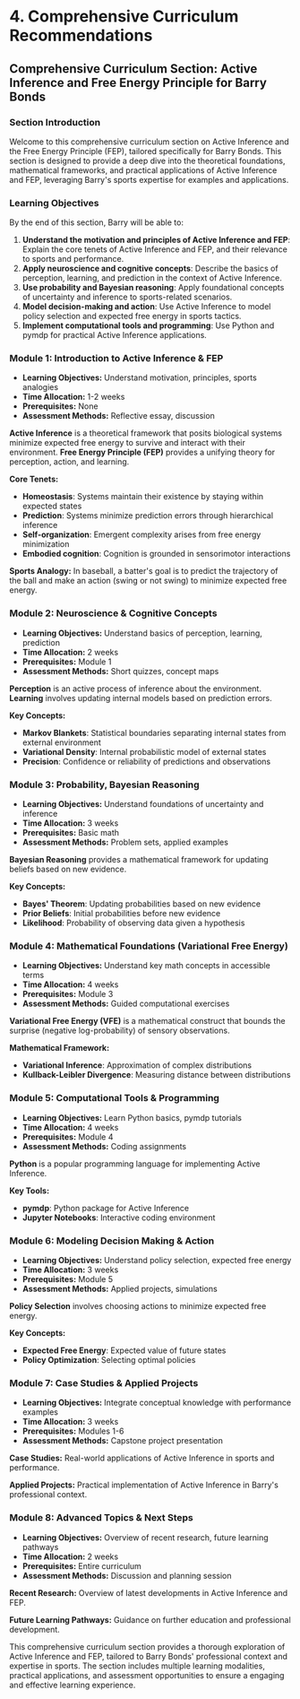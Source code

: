 # 4. Comprehensive Curriculum Recommendations

## Comprehensive Curriculum Section: Active Inference and Free Energy Principle for Barry Bonds

### Section Introduction

Welcome to this comprehensive curriculum section on Active Inference and the Free Energy Principle (FEP), tailored specifically for Barry Bonds. This section is designed to provide a deep dive into the theoretical foundations, mathematical frameworks, and practical applications of Active Inference and FEP, leveraging Barry's sports expertise for examples and applications.

### Learning Objectives

By the end of this section, Barry will be able to:

1. **Understand the motivation and principles of Active Inference and FEP**: Explain the core tenets of Active Inference and FEP, and their relevance to sports and performance.
2. **Apply neuroscience and cognitive concepts**: Describe the basics of perception, learning, and prediction in the context of Active Inference.
3. **Use probability and Bayesian reasoning**: Apply foundational concepts of uncertainty and inference to sports-related scenarios.
4. **Model decision-making and action**: Use Active Inference to model policy selection and expected free energy in sports tactics.
5. **Implement computational tools and programming**: Use Python and pymdp for practical Active Inference applications.

### Module 1: Introduction to Active Inference & FEP

* **Learning Objectives:** Understand motivation, principles, sports analogies
* **Time Allocation:** 1-2 weeks
* **Prerequisites:** None
* **Assessment Methods:** Reflective essay, discussion

**Active Inference** is a theoretical framework that posits biological systems minimize expected free energy to survive and interact with their environment. **Free Energy Principle (FEP)** provides a unifying theory for perception, action, and learning.

**Core Tenets:**

* **Homeostasis**: Systems maintain their existence by staying within expected states
* **Prediction**: Systems minimize prediction errors through hierarchical inference
* **Self-organization**: Emergent complexity arises from free energy minimization
* **Embodied cognition**: Cognition is grounded in sensorimotor interactions

**Sports Analogy:** In baseball, a batter's goal is to predict the trajectory of the ball and make an action (swing or not swing) to minimize expected free energy.

### Module 2: Neuroscience & Cognitive Concepts

* **Learning Objectives:** Understand basics of perception, learning, prediction
* **Time Allocation:** 2 weeks
* **Prerequisites:** Module 1
* **Assessment Methods:** Short quizzes, concept maps

**Perception** is an active process of inference about the environment. **Learning** involves updating internal models based on prediction errors.

**Key Concepts:**

* **Markov Blankets**: Statistical boundaries separating internal states from external environment
* **Variational Density**: Internal probabilistic model of external states
* **Precision**: Confidence or reliability of predictions and observations

### Module 3: Probability, Bayesian Reasoning

* **Learning Objectives:** Understand foundations of uncertainty and inference
* **Time Allocation:** 3 weeks
* **Prerequisites:** Basic math
* **Assessment Methods:** Problem sets, applied examples

**Bayesian Reasoning** provides a mathematical framework for updating beliefs based on new evidence.

**Key Concepts:**

* **Bayes' Theorem**: Updating probabilities based on new evidence
* **Prior Beliefs**: Initial probabilities before new evidence
* **Likelihood**: Probability of observing data given a hypothesis

### Module 4: Mathematical Foundations (Variational Free Energy)

* **Learning Objectives:** Understand key math concepts in accessible terms
* **Time Allocation:** 4 weeks
* **Prerequisites:** Module 3
* **Assessment Methods:** Guided computational exercises

**Variational Free Energy (VFE)** is a mathematical construct that bounds the surprise (negative log-probability) of sensory observations.

**Mathematical Framework:**

* **Variational Inference**: Approximation of complex distributions
* **Kullback-Leibler Divergence**: Measuring distance between distributions

### Module 5: Computational Tools & Programming

* **Learning Objectives:** Learn Python basics, pymdp tutorials
* **Time Allocation:** 4 weeks
* **Prerequisites:** Module 4
* **Assessment Methods:** Coding assignments

**Python** is a popular programming language for implementing Active Inference.

**Key Tools:**

* **pymdp**: Python package for Active Inference
* **Jupyter Notebooks**: Interactive coding environment

### Module 6: Modeling Decision Making & Action

* **Learning Objectives:** Understand policy selection, expected free energy
* **Time Allocation:** 3 weeks
* **Prerequisites:** Module 5
* **Assessment Methods:** Applied projects, simulations

**Policy Selection** involves choosing actions to minimize expected free energy.

**Key Concepts:**

* **Expected Free Energy**: Expected value of future states
* **Policy Optimization**: Selecting optimal policies

### Module 7: Case Studies & Applied Projects

* **Learning Objectives:** Integrate conceptual knowledge with performance examples
* **Time Allocation:** 3 weeks
* **Prerequisites:** Modules 1-6
* **Assessment Methods:** Capstone project presentation

**Case Studies:** Real-world applications of Active Inference in sports and performance.

**Applied Projects:** Practical implementation of Active Inference in Barry's professional context.

### Module 8: Advanced Topics & Next Steps

* **Learning Objectives:** Overview of recent research, future learning pathways
* **Time Allocation:** 2 weeks
* **Prerequisites:** Entire curriculum
* **Assessment Methods:** Discussion and planning session

**Recent Research:** Overview of latest developments in Active Inference and FEP.

**Future Learning Pathways:** Guidance on further education and professional development.

This comprehensive curriculum section provides a thorough exploration of Active Inference and FEP, tailored to Barry Bonds' professional context and expertise in sports. The section includes multiple learning modalities, practical applications, and assessment opportunities to ensure a engaging and effective learning experience.